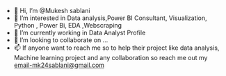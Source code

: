 - 👋 Hi, I’m @Mukesh sablani
- 👀 I’m interested in Data analysis,Power BI Consultant, Visualization, Python , Power Bi, EDA ,Webscraping
- 🌱 I’m currently working in Data Analyst Profile
- 💞️ I’m looking to collaborate on ...
- 📫 If anyone want to reach me so to help their project like data analysis, Machine learning project
    and any collaboration so reach me out my email-mk24sablani@gmail.com

<!---
mukeshsablani3126/mukeshsablani3126 is a ✨ special ✨ repository because its `README.md` (this file) appears on your GitHub profile.
You can click the Preview link to take a look at your changes.
--->
